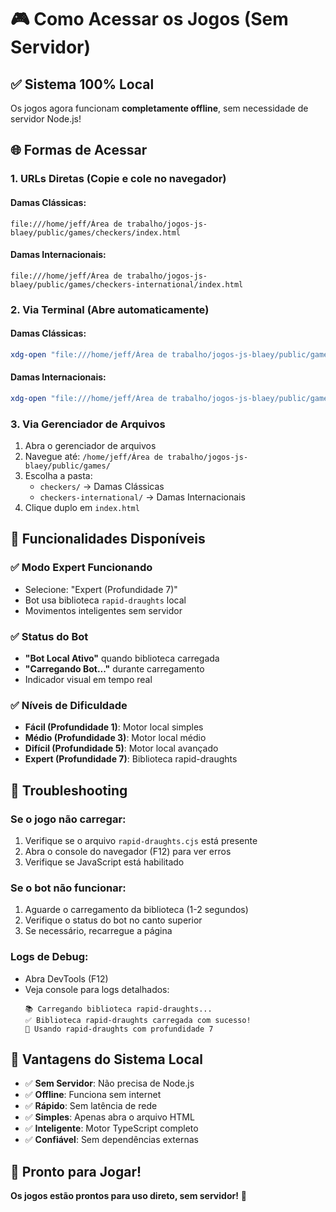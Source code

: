 # 🎮 Como Acessar os Jogos (Sem Servidor)

## ✅ **Sistema 100% Local**

Os jogos agora funcionam **completamente offline**, sem necessidade de servidor Node.js!

## 🌐 **Formas de Acessar**

### **1. URLs Diretas (Copie e cole no navegador)**

#### **Damas Clássicas:**
```
file:///home/jeff/Área de trabalho/jogos-js-blaey/public/games/checkers/index.html
```

#### **Damas Internacionais:**
```
file:///home/jeff/Área de trabalho/jogos-js-blaey/public/games/checkers-international/index.html
```

### **2. Via Terminal (Abre automaticamente)**

#### **Damas Clássicas:**
```bash
xdg-open "file:///home/jeff/Área de trabalho/jogos-js-blaey/public/games/checkers/index.html"
```

#### **Damas Internacionais:**
```bash
xdg-open "file:///home/jeff/Área de trabalho/jogos-js-blaey/public/games/checkers-international/index.html"
```

### **3. Via Gerenciador de Arquivos**

1. Abra o gerenciador de arquivos
2. Navegue até: `/home/jeff/Área de trabalho/jogos-js-blaey/public/games/`
3. Escolha a pasta:
   - `checkers/` → Damas Clássicas
   - `checkers-international/` → Damas Internacionais
4. Clique duplo em `index.html`

## 🎯 **Funcionalidades Disponíveis**

### **✅ Modo Expert Funcionando**
- Selecione: "Expert (Profundidade 7)"
- Bot usa biblioteca `rapid-draughts` local
- Movimentos inteligentes sem servidor

### **✅ Status do Bot**
- **"Bot Local Ativo"** quando biblioteca carregada
- **"Carregando Bot..."** durante carregamento
- Indicador visual em tempo real

### **✅ Níveis de Dificuldade**
- **Fácil (Profundidade 1)**: Motor local simples
- **Médio (Profundidade 3)**: Motor local médio
- **Difícil (Profundidade 5)**: Motor local avançado
- **Expert (Profundidade 7)**: Biblioteca rapid-draughts

## 🔧 **Troubleshooting**

### **Se o jogo não carregar:**
1. Verifique se o arquivo `rapid-draughts.cjs` está presente
2. Abra o console do navegador (F12) para ver erros
3. Verifique se JavaScript está habilitado

### **Se o bot não funcionar:**
1. Aguarde o carregamento da biblioteca (1-2 segundos)
2. Verifique o status do bot no canto superior
3. Se necessário, recarregue a página

### **Logs de Debug:**
- Abra DevTools (F12)
- Veja console para logs detalhados:
  ```
  📚 Carregando biblioteca rapid-draughts...
  ✅ Biblioteca rapid-draughts carregada com sucesso!
  🤖 Usando rapid-draughts com profundidade 7
  ```

## 🎉 **Vantagens do Sistema Local**

- ✅ **Sem Servidor**: Não precisa de Node.js
- ✅ **Offline**: Funciona sem internet
- ✅ **Rápido**: Sem latência de rede
- ✅ **Simples**: Apenas abra o arquivo HTML
- ✅ **Inteligente**: Motor TypeScript completo
- ✅ **Confiável**: Sem dependências externas

## 🚀 **Pronto para Jogar!**

**Os jogos estão prontos para uso direto, sem servidor!** 🎯
